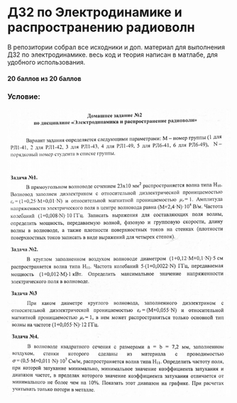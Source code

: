 # ДЗ2 по Электродинамике и распространению радиоволн

В репозитории собрал все исходники и доп. материал для выполнения ДЗ2 по электродинамике. весь код и теория написан в матлабе, для удобного использования. 

#### 20 баллов из 20 баллов

### Условие:

![](https://github.com/khosta77/ElectroDynamics/blob/main/%D0%9C%D0%9F/image/%D0%94%D0%972.PNG)
